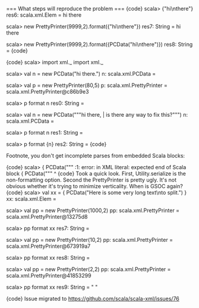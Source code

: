 === What steps will reproduce the problem ===
{code}
scala> <foo>{"hi\nthere"}</foo>
res6: scala.xml.Elem =
<foo>hi
there</foo>

scala> new PrettyPrinter(9999,2).format(<foo>{"hi\nthere"}</foo>)
res7: String = <foo>hi there</foo>

scala> new PrettyPrinter(9999,2).format(<foo>{PCData("hi\nthere")}</foo>)
res8: String = <foo><![CDATA[hi there]]></foo>
{code} 

{code}
scala> import xml._
import xml._

scala> val n = new PCData("hi there.")
n: scala.xml.PCData = <![CDATA[hi there.]]>

scala> val p = new PrettyPrinter(80,5)
p: scala.xml.PrettyPrinter = scala.xml.PrettyPrinter@c86b9e3

scala> p format n
res0: String = <![CDATA[hi there.]]>

scala> val n = new PCData("""hi there,
     |   is there any way to fix this?""")
n: scala.xml.PCData =
<![CDATA[hi there,
  is there any way to fix this?]]>

scala> p format n
res1: String =
<![CDATA[hi there,
  is there any way to fix this?]]>

scala> p format <a>{n}</a>
res2: String = <a><![CDATA[hi there, is there any way to fix this?]]></a>
{code}

Footnote, you don't get incomplete parses from embedded Scala blocks:

{code}
scala> <a>{ PCData("""
<console>:1: error: in XML literal:  expected end of Scala block
       <a>{ PCData("""
                      ^
{code}
Took a quick look. First, Utility.serialize is the non-formatting option. Second the PrettyPrinter is pretty ugly. It's not obvious whether it's trying to minimize verticality. When is GSOC again?
{code}
scala> val xx = <a>{ PCData("Here is some very long text\nto split.") }</a>
xx: scala.xml.Elem =
<a><![CDATA[Here is some very long text
to split.]]></a>

scala> val pp = new PrettyPrinter(1000,2)
pp: scala.xml.PrettyPrinter = scala.xml.PrettyPrinter@13275d8

scala> pp format xx
res7: String = <a><![CDATA[Here is some very long text to split.]]></a>

scala> val pp = new PrettyPrinter(10,2)
pp: scala.xml.PrettyPrinter = scala.xml.PrettyPrinter@673919a7

scala> pp format xx
res8: String =
<a>
  <![CDATA[Here is some very long text
to split.]]>
</a>

scala> val pp = new PrettyPrinter(2,2)
pp: scala.xml.PrettyPrinter = scala.xml.PrettyPrinter@41853299

scala> pp format xx
res9: String =
"<a><![CDATA[Here is some very long text to split.]]></a>
"

{code}
Issue migrated to https://github.com/scala/scala-xml/issues/76
